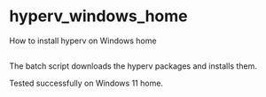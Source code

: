 # hyperv_windows_home

How to install hyperv on Windows home

##

The batch script downloads the hyperv packages and installs them.

Tested successfully on Windows 11 home.
